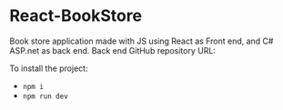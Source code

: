 # React-BookStore
Book store application made with JS using React as Front end, and C# ASP.net as back end. 
Back end GitHub repository URL:

To install the project:
- `npm i`
- `npm run dev`
